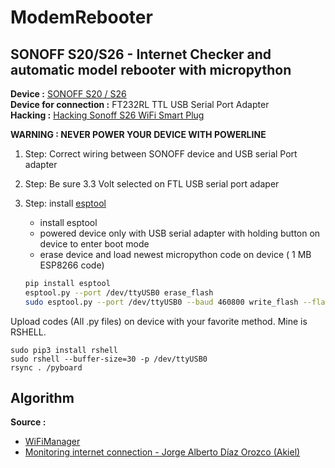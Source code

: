 # ModemRebooter
## SONOFF S20/S26 - Internet Checker and automatic model rebooter with micropython

**Device :** [SONOFF S20 / S26](https://sonoff.tech/product/smart-plugs/s26/) <br>
**Device for connection :** FT232RL TTL USB Serial Port Adapter <br>
**Hacking :** [Hacking Sonoff S26 WiFi Smart Plug](https://notenoughtech.com/home-automation/hacking-sonoff-wifi-smart-plug/) <br>


**WARNING : NEVER POWER YOUR DEVICE WITH POWERLINE**

1. Step: Correct wiring between SONOFF device and USB serial Port adapter
2. Step: Be sure 3.3 Volt selected on FTL USB serial port adaper
4. Step: install [esptool](docs.micropython.org/en/latest/esp8266/tutorial/intro.html) 
      - install esptool 
      - powered device only with USB serial adapter with holding button on device to enter boot mode 
      - erase device and load newest micropython code on device ( 1 MB ESP8266 code)  

      ```sh
      pip install esptool
      esptool.py --port /dev/ttyUSB0 erase_flash
      sudo esptool.py --port /dev/ttyUSB0 --baud 460800 write_flash --flash_size=detect -fm dio 0  esp8266-1m-20220618-v1.19.1
      ```
      
Upload codes (All .py files) on device with your favorite method. Mine is RSHELL. 

```
sudo pip3 install rshell
sudo rshell --buffer-size=30 -p /dev/ttyUSB0
rsync . /pyboard
```


## Algorithm





<b>Source :</b> 

  * [WiFiManager](https://github.com/tayfunulu/WiFiManager)
  * [Monitoring internet connection  - Jorge Alberto Díaz Orozco (Akiel)](https://dev.to/jadolg/monitoring-my-internet-connection-with-micropython-and-esp8266-42lp)

